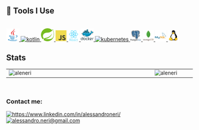 <h2>🌱 Tools I Use</h2>
<p align="left">
<br>
  <a href="https://www.java.com" target="_blank"> <img src="https://raw.githubusercontent.com/devicons/devicon/master/icons/java/java-original.svg" alt="java" width="35" height="35"/> </a><a href="https://kotlinlang.org" target="_blank"> <img src="https://www.vectorlogo.zone/logos/kotlinlang/kotlinlang-icon.svg" alt="kotlin" width="30" height="30"/> </a> <a href="https://spring.io/" target="_blank"> <img src="https://raw.githubusercontent.com/devicons/devicon/master/icons/spring/spring-original.svg" alt="Spring Framerwork" width="35" height="35"/> </a> <a href="https://developer.mozilla.org/en-US/docs/Web/JavaScript" target="_blank"> <img src="https://raw.githubusercontent.com/devicons/devicon/master/icons/javascript/javascript-original.svg" alt="javascript" width="30" height="30"/> </a> <a href="https://reactjs.org/" target="_blank"> <img src="https://raw.githubusercontent.com/devicons/devicon/master/icons/react/react-original-wordmark.svg" alt="react" width="30" height="30"/> </a> <a href="https://www.docker.com/" target="_blank"> <img src="https://raw.githubusercontent.com/devicons/devicon/master/icons/docker/docker-original-wordmark.svg" alt="docker" width="35" height="35"/> </a>
 <a href="https://kubernetes.io" target="_blank"> <img src="https://www.vectorlogo.zone/logos/kubernetes/kubernetes-icon.svg" alt="kubernetes" width="30" height="30"/> </a>  <a href="https://www.postgresql.org" target="_blank"> <img src="https://raw.githubusercontent.com/devicons/devicon/master/icons/postgresql/postgresql-original-wordmark.svg" alt="postgresql" width="30" height="30"/> </a> 
  <a href="https://www.mongodb.com/" target="_blank"> <img src="https://raw.githubusercontent.com/devicons/devicon/master/icons/mongodb/mongodb-original-wordmark.svg" alt="mongodb" width="30" height="30"/> </a>
  <a href="https://www.mysql.com/" target="_blank"> <img src="https://raw.githubusercontent.com/devicons/devicon/master/icons/mysql/mysql-original-wordmark.svg" alt="mysql" width="30" height="30"/> </a> <a href="https://www.linux.org/" target="_blank"> <img src="https://raw.githubusercontent.com/devicons/devicon/master/icons/linux/linux-original.svg" alt="linux" width="30" height="30"/> </a>
  
<h2>Stats</h2>
<center>
<table>
  <tr>
      <td><img width="380px" align="left" src="https://github-readme-stats.vercel.app/api/top-langs?username=aleneri&show_icons=true&locale=en&layout=compact" alt="aleneri"/></td>
      <td><img width="380px" align="left" src="https://github-readme-stats.vercel.app/api?username=aleneri&show_icons=true&locale=en" alt="aleneri" /></td>
  </tr>  
</table>
</center>

<br>
<h3 align="left">Contact me: </h3>
<p align="left">
   <a href="https://www.linkedin.com/in/alessandroneri/" target="_blank"> <img src="https://img.shields.io/badge/aleneri-blue?style=flat&logo=Linkedin&logoColor=white&link=https://www.linkedin.com/in/alessandroneri/" alt="https://www.linkedin.com/in/alessandroneri/" > </a> 
     <a href="mailto:alessandro.neri@gmail.coM" target="_blank"> <img src="https://img.shields.io/badge/aleneri-db4a39?style=flat&logo=Gmail&logoColor=white&link=mailto:alessandro.neri@gmail.com" alt="alessandro.neri@gmail.com"/> </a> 
</p>
